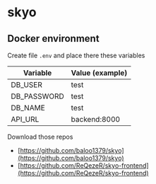 # skyo
## Docker environment

Create file `.env` and place there these variables

| Variable    | Value (example) |
|-------------|-----------------|
| DB_USER     | test            |
| DB_PASSWORD | test            |
| DB_NAME     | test            |
| API_URL     | backend:8000    |

Download those repos
- [https://github.com/baloo1379/skyo](https://github.com/baloo1379/skyo)
- [https://github.com/ReQezeR/skyo-frontend](https://github.com/ReQezeR/skyo-frontend)